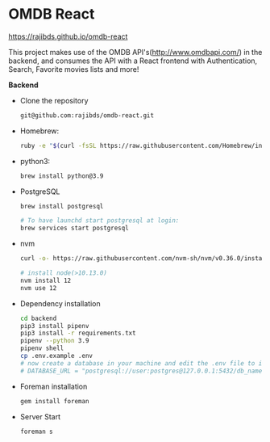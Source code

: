 # OMDB React
https://rajibds.github.io/omdb-react

This project makes use of the OMDB API's(http://www.omdbapi.com/) in the backend, and consumes the API with a React frontend with Authentication, Search, Favorite movies lists and more!

**Backend**

- Clone the repository
  ```bash
  git@github.com:rajibds/omdb-react.git
  ```
- Homebrew:

  ```bash
  ruby -e "$(curl -fsSL https://raw.githubusercontent.com/Homebrew/install/master/install)"
  ```

- python3:

  ```bash
  brew install python@3.9
  ```

- PostgreSQL

  ```bash
  brew install postgresql

  # To have launchd start postgresql at login:
  brew services start postgresql
  ```

- nvm

  ```bash
  curl -o- https://raw.githubusercontent.com/nvm-sh/nvm/v0.36.0/install.sh | bash

  # install node(>10.13.0)
  nvm install 12
  nvm use 12
  ```

- Dependency installation

  ```bash
  cd backend
  pip3 install pipenv
  pip3 install -r requirements.txt
  pipenv --python 3.9
  pipenv shell
  cp .env.example .env
  # now create a database in your machine and edit the .env file to include it
  # DATABASE_URL = "postgresql://user:postgres@127.0.0.1:5432/db_name"                       // edit this line
  ```

- Foreman installation

  ```bash
  gem install foreman
  ```

- Server Start

  ```bash
  foreman s
  ```
